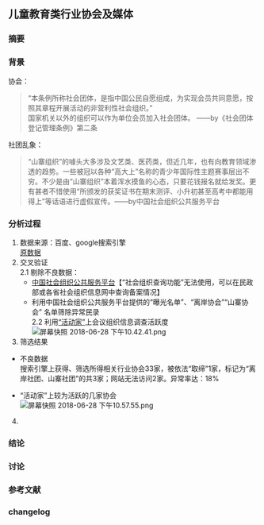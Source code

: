 ## 儿童教育类行业协会及媒体  

### 摘要  

### 背景  
协会：  
>“本条例所称社会团体，是指中国公民自愿组成，为实现会员共同意愿，按照其章程开展活动的非营利性社会组织。”  
国家机关以外的组织可以作为单位会员加入社会团体。  ——by《社会团体登记管理条例》第二条  

社团乱象：  
>“山寨组织”的噱头大多涉及文艺类、医药类，但近几年，也有向教育领域渗透的趋势。一些被冠以各种“高大上”名称的青少年国际性主题赛事层出不穷。不少是由“山寨组织”本着浑水摸鱼的心态，只要花钱报名就给发奖。更有甚者不惜使用“所颁发的获奖证书在期末测评、小升初甚至高考中都能用得上”等话语进行虚假宣传。——by中国社会组织公共服务平台  

### 分析过程  
1. 数据来源：百度、google搜索引擎  
[原数据](https://shimo.im/sheet/YvmK6DGbYroiReRD/RIDOC/)  
2. 交叉验证  
  2.1 剔除不良数据：  
     * [中国社会组织公共服务平台](http://www.chinanpo.gov.cn/)【“社会组织查询功能”无法使用，可以在民政部或各省社会组织信息网中查询备案情况】  
     * 利用中国社会组织公共服务平台提供的“曝光名单”、“离岸协会”“山寨协会” 名单筛除异常民录  
  2.2 利用[“活动家”](https://www.huodongjia.com/tag/3189/)上会议组织信息调查活跃度  
  ![屏幕快照 2018-06-28 下午10.42.41.png](https://upload-images.jianshu.io/upload_images/11078857-ab37b24176ff8623.png?imageMogr2/auto-orient/strip%7CimageView2/2/w/1240)
3. 筛选结果  
  * 不良数据  
  搜索引擎上获得、筛选所得相关行业协会33家，被依法“取缔”1家，标记为“离岸社团、山寨社团”的共3家；网站无法访问2家。异常率达：18%  
  
  * “活动家”上较为活跃的几家协会  
  ![屏幕快照 2018-06-28 下午10.57.55.png](https://upload-images.jianshu.io/upload_images/11078857-3ee7c60f2283413d.png?imageMogr2/auto-orient/strip%7CimageView2/2/w/1240)

4. 

### 结论  
### 讨论  
### 参考文献  
### changelog  
